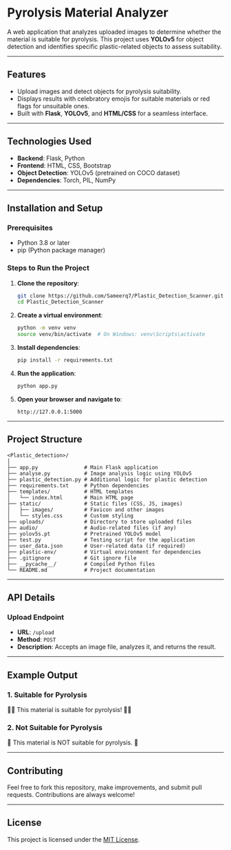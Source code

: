 # Pyrolysis Material Analyzer

A web application that analyzes uploaded images to determine whether the material is suitable for pyrolysis. This project uses **YOLOv5** for object detection and identifies specific plastic-related objects to assess suitability.

---

## Features

- Upload images and detect objects for pyrolysis suitability.
- Displays results with celebratory emojis for suitable materials or red flags for unsuitable ones.
- Built with **Flask**, **YOLOv5**, and **HTML/CSS** for a seamless interface.

---

## Technologies Used

- **Backend**: Flask, Python
- **Frontend**: HTML, CSS, Bootstrap
- **Object Detection**: YOLOv5 (pretrained on COCO dataset)
- **Dependencies**: Torch, PIL, NumPy

---

## Installation and Setup

### Prerequisites
- Python 3.8 or later
- pip (Python package manager)

### Steps to Run the Project
1. **Clone the repository**:
   ```bash
   git clone https://github.com/Sameerq7/Plastic_Detection_Scanner.git
   cd Plastic_Detection_Scanner
   ```

2. **Create a virtual environment**:
   ```bash
   python -m venv venv
   source venv/bin/activate  # On Windows: venv\Scripts\activate
   ```

3. **Install dependencies**:
   ```bash
   pip install -r requirements.txt
   ```

4. **Run the application**:
   ```bash
   python app.py
   ```

5. **Open your browser and navigate to**:
   ```
   http://127.0.0.1:5000
   ```

---

## Project Structure
```
<Plastic_detection>/
│
├── app.py               # Main Flask application
├── analyse.py           # Image analysis logic using YOLOv5
├── plastic_detection.py # Additional logic for plastic detection
├── requirements.txt     # Python dependencies
├── templates/           # HTML templates
│   └── index.html       # Main HTML page
├── static/              # Static files (CSS, JS, images)
│   ├── images/          # Favicon and other images
│   └── styles.css       # Custom styling
├── uploads/             # Directory to store uploaded files
├── audio/               # Audio-related files (if any)
├── yolov5s.pt           # Pretrained YOLOv5 model
├── test.py              # Testing script for the application
├── user_data.json       # User-related data (if required)
├── plastic-env/         # Virtual environment for dependencies
├── .gitignore           # Git ignore file
├── __pycache__/         # Compiled Python files
└── README.md            # Project documentation

```

---

## API Details

### Upload Endpoint
- **URL**: `/upload`
- **Method**: `POST`
- **Description**: Accepts an image file, analyzes it, and returns the result.

---

## Example Output

### 1. Suitable for Pyrolysis
🎉🎉 This material is suitable for pyrolysis! 🎉🎉

### 2. Not Suitable for Pyrolysis
🚩 This material is NOT suitable for pyrolysis. 🚩

---

## Contributing
Feel free to fork this repository, make improvements, and submit pull requests. Contributions are always welcome!

---

## License
This project is licensed under the [MIT License](LICENSE).

